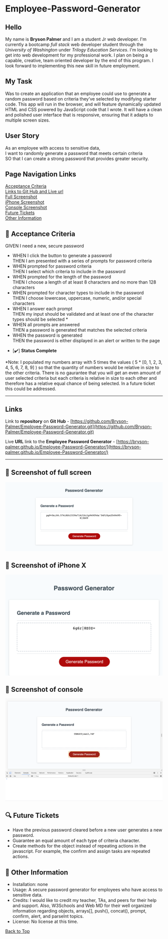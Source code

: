 ## <a id="back-to-top" > </a>
# Employee-Password-Generator

## Hello

My name is **Bryson Palmer** and I am a student Jr web developer. I'm currently a bootcamp *full stack* web developer student through the *University of Washington* under *Trilogy Education Services*. I'm looking to get into web development for my professional work. I plan on being a capable, creative, team oriented developer by the end of this program. I look forward to implementing this new skill in future employment. 

## My Task

Was to create an application that an employee could use to generate a random password based on criteria they’ve selected by modifying starter code. This app will run in the browser, and will feature dynamically updated HTML and CSS powered by JavaScript code that I wrote. It will have a clean and polished user interface that is responsive, ensuring that it adapts to multiple screen sizes.

## User Story

As an employee with access to sensitive data, </br>
I want to randomly generate a password that meets certain criteria </br>
SO that I can create a strong password that provides greater security.

## Page Navigation Links

[Acceptance Criteria](#acceptance-criteria) </br>
[Links to Git Hub and Live url](#links) </br>
[Full Screenshot](#screenshot-of-full-screen) </br>
[iPhone Screenshot](#screenshot-of-iphone) </br>
[Console Screenshot](#screenshot-of-console) </br>
[Future Tickets](#future-tickets) </br>
[Other Information](#other-information) </br>

## <a id="acceptance-criteria"></a> 💼 Acceptance Criteria

GIVEN I need a new, secure password 
* WHEN I click the button to generate a password </br>
THEN I am presented with a series of prompts for password criteria
* WHEN prompted for password criteria </br>
THEN I select which criteria to include in the password
* WHEN prompted for the length of the password </br>
THEN I choose a length of at least 8 characters and no more than 128 characters
* WHEN prompted for character types to include in the password </br>
THEN I choose lowercase, uppercase, numeric, and/or special characters
* WHEN I answer each prompt </br>
THEN my input should be validated and at least one of the character types should be selected * 
* WHEN all prompts are answered </br>
THEN a password is generated that matches the selected criteria
* WHEN the password is generated </br>
THEN the password is either displayed in an alert or written to the page

- [✔️] **Status Complete**

*Note: I populated my numbers array with 5 times the values ( 5 * [0, 1, 2, 3, 4, 5, 6, 7, 8, 9] ) so that the quantity of numbers would be relative in size to the other criteria. There is no gaurantee that you will get an even amount of user selected criteria but each criteria is relative in size to each other and therefore has a relative equal chance of being selected. In a future ticket this could be addressed. 
__________________________

## <a id="links"></a> Links

Link to **repository** on **Git Hub** - [https://github.com/Bryson-Palmer/Employee-Password-Generator.git](https://github.com/Bryson-Palmer/Employee-Password-Generator.git)

Live **URL** link to the **Employee Password Generator** - [https://bryson-palmer.github.io/Employee-Password-Generator/](https://bryson-palmer.github.io/Employee-Password-Generator/)
</br>
__________________________

## 📸 <a id="screenshot-of-full-screen"></a> Screenshot of full screen

![full_screen](./Images/Password-Generator(full_screen).png)

## 📸 <a id="screenshot-of-iphone"></a> Screenshot of iPhone X

![iPhone](./Images/Password-Generator-iPhone-X.png) 

## 📸 <a id="screenshot-of-console"></a> Screenshot of console

![console](./Images/Console-Screenshot.png) 

## <a id="future-tickets"></a> 🔍 Future Tickets

* Have the previous password cleared before a new user generates a new password.
* Guarantee an equal amount of each type of criteria character.
* Create methods for the object instead of repeating actions in the javascript. For example, the confirm and assign tasks are repeated actions. 

## <a id="other-information" /></a> 📡 Other Information

* Installation: none
* Usage: A secure password generator for employees who have access to sensitive data.
* Credits: I would like to credit my teacher, TAs, and peers for their help and support. Also, W3Schools and Web MD for their well organized information regarding objects, arrays[], push(), concat(), prompt, confirm, alert, and parseInt topics.
* License: No license at this time.

[Back to Top](#back-to-top) </br>